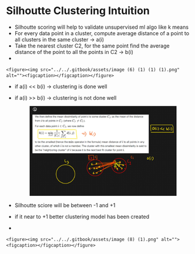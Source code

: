 # Silhoutte Clustering Intuition

* Silhoutte scoring will help to validate unsupervised ml algo like k means
* For every data point in a cluster, compute average distance of a point to all clusters in the same cluster -> a(i)
* Take the nearest cluster C2, for the same point find the average distance of the point to all the points in C2 -> b(i)
*

    <figure><img src="../../.gitbook/assets/image (6) (1) (1) (1).png" alt=""><figcaption></figcaption></figure>
* &#x20;if a(i) << b(i) -> clustering is done well
*   &#x20;if a(i) >> b(i) -> clustering is not done well

    <figure><img src="../../.gitbook/assets/image (7) (1).png" alt=""><figcaption></figcaption></figure>
* &#x20;Silhoutte sciore will be between -1 and +1
* if it near to +1 better clustering model has been created
*

    <figure><img src="../../.gitbook/assets/image (8) (1).png" alt=""><figcaption></figcaption></figure>
